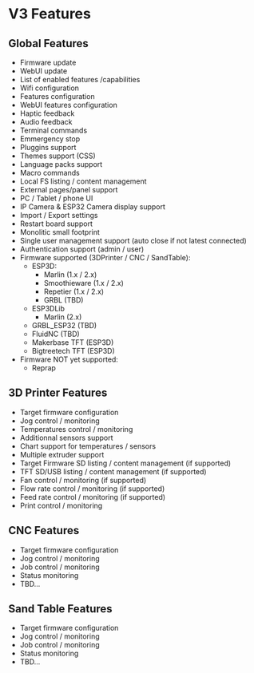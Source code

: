 # V3 Features

## Global Features
* Firmware update
* WebUI update
* List of enabled features /capabilities
* Wifi configuration
* Features configuration
* WebUI features configuration
* Haptic feedback
* Audio feedback
* Terminal commands
* Emmergency stop
* Pluggins support
* Themes support (CSS)
* Language packs support
* Macro commands
* Local FS listing / content management
* External pages/panel support 
* PC / Tablet / phone UI
* IP Camera & ESP32 Camera display support
* Import / Export settings
* Restart board support  
* Monolitic small footprint
* Single user management support (auto close if not latest connected)
* Authentication support (admin / user)
* Firmware supported (3DPrinter / CNC / SandTable):
  * ESP3D:
    * Marlin (1.x / 2.x)
    * Smoothieware (1.x / 2.x)
    * Repetier (1.x / 2.x)
    * GRBL (TBD)
  * ESP3DLib
    * Marlin (2.x)
  * GRBL_ESP32 (TBD)
  * FluidNC (TBD)
  * Makerbase TFT (ESP3D)
  * Bigtreetech TFT (ESP3D)
* Firmware NOT yet supported:
  * Reprap
  
## 3D Printer Features
  * Target firmware configuration
  * Jog control / monitoring
  * Temperatures control / monitoring
  * Additionnal sensors support
  * Chart support for temperatures / sensors
  * Multiple extruder support 
  * Target Firmware SD listing / content management (if supported)
  * TFT SD/USB listing / content management (if supported)
  * Fan control / monitoring (if supported)
  * Flow rate control / monitoring (if supported)
  * Feed rate control / monitoring (if supported)
  * Print control / monitoring

## CNC Features
  * Target firmware configuration
  * Jog control / monitoring
  * Job control / monitoring
  * Status monitoring
  * TBD...

## Sand Table Features
  * Target firmware configuration
  * Jog control / monitoring
  * Job control / monitoring
  * Status monitoring
  * TBD...

  
  

